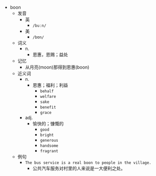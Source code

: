 - boon
  - 发音
    - 英
      - `/buːn/`
    - 美
      - `/bʊn/`
  - 词义
    - n.
      - 恩惠，恩赐；益处
  - 记忆
    - 从月亮(moon)那得到恩惠(boon)
  - 近义词
    - n.
      - 恩惠；福利；利益
        - `behalf`
        - `welfare`
        - `sake`
        - `benefit`
        - `grace`
    - adj.
      - 愉快的；慷慨的
        - `good`
        - `bright`
        - `generous`
        - `handsome`
        - `fragrant`
  - 例句
    - `The bus service is a real boon to people in the village.`
      - 公共汽车服务对村里的人来说是一大便利之处。

